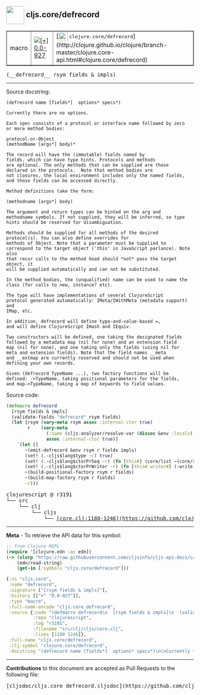 ## <img width="48px" valign="middle" src="http://i.imgur.com/Hi20huC.png"> cljs.core/defrecord

 <table border="1">
<tr>

<td>macro</td>
<td><a href="https://github.com/cljsinfo/cljs-api-docs/tree/0.0-927"><img valign="middle" alt="[+] 0.0-927" src="https://img.shields.io/badge/+-0.0--927-lightgrey.svg"></a> </td>
<td>
[<img height="24px" valign="middle" src="http://i.imgur.com/1GjPKvB.png"> <samp>clojure.core/defrecord</samp>](http://clojure.github.io/clojure/branch-master/clojure.core-api.html#clojure.core/defrecord)
</td>
</tr>
</table>

 <samp>
(__defrecord__ rsym fields & impls)<br>
</samp>

---




Source docstring:

```
(defrecord name [fields*]  options* specs*)

Currently there are no options.

Each spec consists of a protocol or interface name followed by zero
or more method bodies:

protocol-or-Object
(methodName [args*] body)*

The record will have the (immutable) fields named by
fields, which can have type hints. Protocols and methods
are optional. The only methods that can be supplied are those
declared in the protocols.  Note that method bodies are
not closures, the local environment includes only the named fields,
and those fields can be accessed directly.

Method definitions take the form:

(methodname [args*] body)

The argument and return types can be hinted on the arg and
methodname symbols. If not supplied, they will be inferred, so type
hints should be reserved for disambiguation.

Methods should be supplied for all methods of the desired
protocol(s). You can also define overrides for
methods of Object. Note that a parameter must be supplied to
correspond to the target object ('this' in JavaScript parlance). Note also
that recur calls to the method head should *not* pass the target object, it
will be supplied automatically and can not be substituted.

In the method bodies, the (unqualified) name can be used to name the
class (for calls to new, instance? etc).

The type will have implementations of several ClojureScript
protocol generated automatically: IMeta/IWithMeta (metadata support) and
IMap, etc.

In addition, defrecord will define type-and-value-based =,
and will define ClojureScript IHash and IEquiv.

Two constructors will be defined, one taking the designated fields
followed by a metadata map (nil for none) and an extension field
map (nil for none), and one taking only the fields (using nil for
meta and extension fields). Note that the field names __meta
and __extmap are currently reserved and should not be used when
defining your own records.

Given (defrecord TypeName ...), two factory functions will be
defined: ->TypeName, taking positional parameters for the fields,
and map->TypeName, taking a map of keywords to field values.
```

Source code:

```clj
(defmacro defrecord
  [rsym fields & impls]
  (validate-fields "defrecord" rsym fields)
  (let [rsym (vary-meta rsym assoc :internal-ctor true)
        r    (vary-meta
               (:name (cljs.analyzer/resolve-var (dissoc &env :locals) rsym))
               assoc :internal-ctor true)]
    `(let []
       ~(emit-defrecord &env rsym r fields impls)
       (set! (.-cljs$lang$type ~r) true)
       (set! (.-cljs$lang$ctorPrSeq ~r) (fn [this#] (core/list ~(core/str r))))
       (set! (.-cljs$lang$ctorPrWriter ~r) (fn [this# writer#] (-write writer# ~(core/str r))))
       ~(build-positional-factory rsym r fields)
       ~(build-map-factory rsym r fields)
       ~r)))
```

 <pre>
clojurescript @ r3191
└── src
    └── clj
        └── cljs
            └── <ins>[core.clj:1180-1246](https://github.com/clojure/clojurescript/blob/r3191/src/clj/cljs/core.clj#L1180-L1246)</ins>
</pre>


---

__Meta__ - To retrieve the API data for this symbol:

```clj
;; from Clojure REPL
(require '[clojure.edn :as edn])
(-> (slurp "https://raw.githubusercontent.com/cljsinfo/cljs-api-docs/catalog/cljs-api.edn")
    (edn/read-string)
    (get-in [:symbols "cljs.core/defrecord"]))
```

```clj
{:ns "cljs.core",
 :name "defrecord",
 :signature ["[rsym fields & impls]"],
 :history [["+" "0.0-927"]],
 :type "macro",
 :full-name-encode "cljs.core_defrecord",
 :source {:code "(defmacro defrecord\n  [rsym fields & impls]\n  (validate-fields \"defrecord\" rsym fields)\n  (let [rsym (vary-meta rsym assoc :internal-ctor true)\n        r    (vary-meta\n               (:name (cljs.analyzer/resolve-var (dissoc &env :locals) rsym))\n               assoc :internal-ctor true)]\n    `(let []\n       ~(emit-defrecord &env rsym r fields impls)\n       (set! (.-cljs$lang$type ~r) true)\n       (set! (.-cljs$lang$ctorPrSeq ~r) (fn [this#] (core/list ~(core/str r))))\n       (set! (.-cljs$lang$ctorPrWriter ~r) (fn [this# writer#] (-write writer# ~(core/str r))))\n       ~(build-positional-factory rsym r fields)\n       ~(build-map-factory rsym r fields)\n       ~r)))",
          :repo "clojurescript",
          :tag "r3191",
          :filename "src/clj/cljs/core.clj",
          :lines [1180 1246]},
 :full-name "cljs.core/defrecord",
 :clj-symbol "clojure.core/defrecord",
 :docstring "(defrecord name [fields*]  options* specs*)\n\nCurrently there are no options.\n\nEach spec consists of a protocol or interface name followed by zero\nor more method bodies:\n\nprotocol-or-Object\n(methodName [args*] body)*\n\nThe record will have the (immutable) fields named by\nfields, which can have type hints. Protocols and methods\nare optional. The only methods that can be supplied are those\ndeclared in the protocols.  Note that method bodies are\nnot closures, the local environment includes only the named fields,\nand those fields can be accessed directly.\n\nMethod definitions take the form:\n\n(methodname [args*] body)\n\nThe argument and return types can be hinted on the arg and\nmethodname symbols. If not supplied, they will be inferred, so type\nhints should be reserved for disambiguation.\n\nMethods should be supplied for all methods of the desired\nprotocol(s). You can also define overrides for\nmethods of Object. Note that a parameter must be supplied to\ncorrespond to the target object ('this' in JavaScript parlance). Note also\nthat recur calls to the method head should *not* pass the target object, it\nwill be supplied automatically and can not be substituted.\n\nIn the method bodies, the (unqualified) name can be used to name the\nclass (for calls to new, instance? etc).\n\nThe type will have implementations of several ClojureScript\nprotocol generated automatically: IMeta/IWithMeta (metadata support) and\nIMap, etc.\n\nIn addition, defrecord will define type-and-value-based =,\nand will define ClojureScript IHash and IEquiv.\n\nTwo constructors will be defined, one taking the designated fields\nfollowed by a metadata map (nil for none) and an extension field\nmap (nil for none), and one taking only the fields (using nil for\nmeta and extension fields). Note that the field names __meta\nand __extmap are currently reserved and should not be used when\ndefining your own records.\n\nGiven (defrecord TypeName ...), two factory functions will be\ndefined: ->TypeName, taking positional parameters for the fields,\nand map->TypeName, taking a map of keywords to field values."}

```

---

__Contributions__ to this document are accepted as Pull Requests to the following file:

 <pre>
[cljsdoc/cljs.core_defrecord.cljsdoc](https://github.com/cljsinfo/cljs-api-docs/blob/master/cljsdoc/cljs.core_defrecord.cljsdoc)
</pre>

